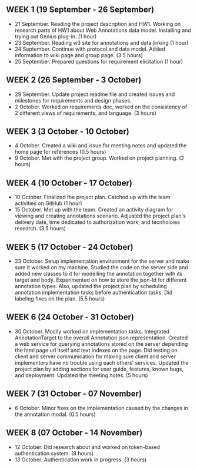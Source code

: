 ## WEEK 1 (19 September - 26 September)
* 21 September. Reading the project description and HW1. Working on research parts of HW1 about Web Annotations data model. Installing and trying out Genius plug-in. (1 hour) 
* 23 September. Reading w3 site for annotations and data linking (1 hour)
* 24 September. Continue with protocol and data model. Added information to wiki page and group page. (3.5 hours) 
* 25 September. Prepared questions for requirement elicitation (1 hour)

## WEEK 2 (26 September - 3 October)
* 29 September. Update project readme file and created issues and milestones for requirements and design phases.
* 2 October. Worked on requirements doc, worked on the consistency of 2 different views of requirements, and language. (3 hours)

## WEEK 3 (3 October - 10 October)
* 4 October. Created a wiki and issue for meeting notes and updated the home page for references (0.5 hours)
* 9 October. Met with the project group. Worked on project planning. (2 hours)

## WEEK 4 (10 October - 17 October)
* 10 October. Finalized the project plan. Catched up with the team activities on GitHub (1 hour)
* 15 October. Met up with the team. Created an activity diagram for viewing and creating annotations scenario. Adjusted the project plan's delivery date, time dedicated to authorization work, and tecnholoies research. (3.5 hours)

## WEEK 5 (17 October - 24 October)
* 23 October. Setup implementation environment for the server and make sure it worked on my machine. Studied the code on the server side and added new classes to it for modelling the annotation together with its target and body. Experimented on how to store the json-ld for different annotation types. Also, updated the project plan by scheduling annotation implementation tasks before authentication tasks. Did labeling fixes on the plan. (5.5 hours)

## WEEK 6 (24 October - 31 October)
* 30 October. Mostly worked on implementation tasks. Integrated AnnotationTarget to the overall Annotation json representation. Created a web service for querying annotations stored on the server depending the html page url itself and text indexes on the page. Did testing on client and server communication for making sure client and server implementors have no trouble using each others' services. Updated the project plan by adding sections for user guide, features, known bugs, and deployment. Updated the meeting notes. (5 hours)

## WEEK 7 (31 October - 07 November)
* 6 October. Minor fixes on the implementation caused by the changes in the annotation modal. (0.5 hours)

## WEEK 8 (07 October - 14 November)
* 12 October. Did research about and worked on token-based authentication system. (8 hours)
* 13 October. Authentication work in progress. (3 hours)
